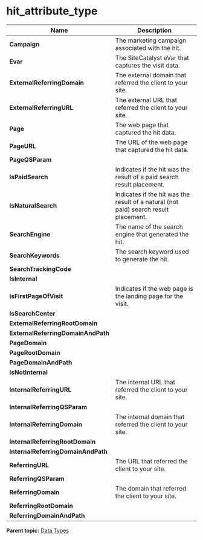 # hit\_attribute\_type

|Name|Description|
|----|-----------|
|**Campaign** | The marketing campaign associated with the hit. |
|**Evar** | The SiteCatalyst eVar that captures the visit data. |
|**ExternalReferringDomain** | The external domain that referred the client to your site. |
|**ExternalReferringURL** | The external URL that referred the client to your site. |
|**Page** | The web page that captured the hit data. |
|**PageURL** | The URL of the web page that captured the hit data. |
|**PageQSParam** | |
|**IsPaidSearch** | Indicates if the hit was the result of a paid search result placement. |
|**IsNaturalSearch** | Indicates if the hit was the result of a natural \(not paid\) search result placement. |
|**SearchEngine** | The name of the search engine that generated the hit. |
|**SearchKeywords** | The search keyword used to generate the hit. |
|**SearchTrackingCode** | |
|**IsInternal** | |
|**IsFirstPageOfVisit** | Indicates if the web page is the landing page for the visit. |
|**IsSearchCenter** | |
|**ExternalReferringRootDomain** | |
|**ExternalReferringDomainAndPath** | |
|**PageDomain** | |
|**PageRootDomain** | |
|**PageDomainAndPath** | |
|**IsNotInternal** | |
|**InternalReferringURL** | The internal URL that referred the client to your site. |
|**InternalReferringQSParam** | |
|**InternalReferringDomain** | The internal domain that referred the client to your site. |
|**InternalReferringRootDomain** | |
|**InternalReferringDomainAndPath** | |
|**ReferringURL** | The URL that referred the client to your site. |
|**ReferringQSParam** | |
|**ReferringDomain** | The domain that referred the client to your site. |
|**ReferringRootDomain** | |
|**ReferringDomainAndPath** | |

**Parent topic:** [Data Types](../data_types/c_datatypes.md)

